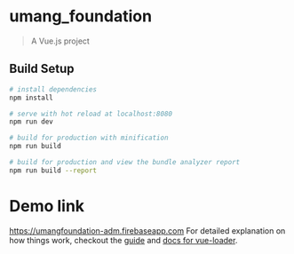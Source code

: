 # umang_foundation

> A Vue.js project

## Build Setup

``` bash
# install dependencies
npm install

# serve with hot reload at localhost:8080
npm run dev

# build for production with minification
npm run build

# build for production and view the bundle analyzer report
npm run build --report
```
# Demo link 
https://umangfoundation-adm.firebaseapp.com
For detailed explanation on how things work, checkout the [guide](http://vuejs-templates.github.io/webpack/) and [docs for vue-loader](http://vuejs.github.io/vue-loader).
